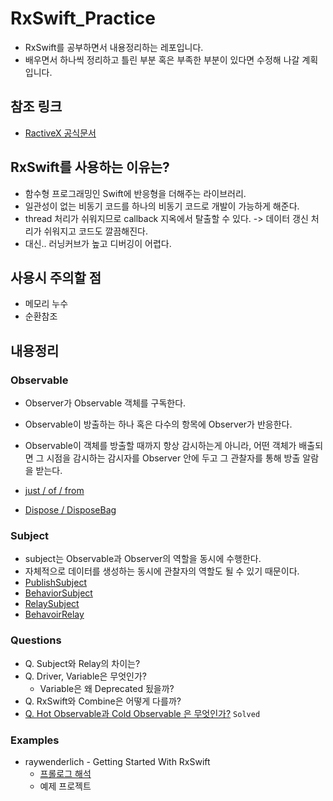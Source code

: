 # RxSwift_Practice
- RxSwift를 공부하면서 내용정리하는 레포입니다.
- 배우면서 하나씩 정리하고 틀린 부분 혹은 부족한 부분이 있다면 수정해 나갈 계획입니다.

## 참조 링크
- [RactiveX 공식문서](https://reactivex.io/documentation/ko/observable.html)

## RxSwift를 사용하는 이유는?
- 함수형 프로그래밍인 Swift에 반응형을 더해주는 라이브러리.
- 일관성이 없는 비동기 코드를 하나의 비동기 코드로 개발이 가능하게 해준다.
- thread 처리가 쉬워지므로 callback 지옥에서 탈출할 수 있다. -> 데이터 갱신 처리가 쉬워지고 코드도 깔끔해진다.
- 대신.. 러닝커브가 높고 디버깅이 어렵다.

## 사용시 주의할 점
- 메모리 누수
- 순환참조

## 내용정리
### Observable
- Observer가 Observable 객체를 구독한다.
- Observable이 방출하는 하나 혹은 다수의 항목에 Observer가 반응한다.
- Observable이 객체를 방출할 때까지 항상 감시하는게 아니라, 어떤 객체가 배출되면 그 시점을 감시하는 감시자를 Observer 안에 두고 그 관찰자를 통해 방출 알람을 받는다.

- [just / of / from ](ExampleSummary/Observable.md)
- [ Dispose / DisposeBag ](ExampleSummary/Dispose.md)

### Subject
- subject는 Observable과 Observer의 역할을 동시에 수행한다.
- 자체적으로 데이터를 생성하는 동시에 관찰자의 역할도 될 수 있기 때문이다.
- [PublishSubject](ExampleSummary/PublishSubject.md)
- [BehaviorSubject](ExampleSummary/BehaviorSubject.md)
- [RelaySubject](ExampleSummary/ReplaySubject.md)
- [BehavoirRelay](ExampleSummary/BehaviorRelay.md)

### Questions
- Q. Subject와 Relay의 차이는?
- Q. Driver, Variable은 무엇인가?
  - Variable은 왜 Deprecated 됬을까?
- Q. RxSwift와 Combine은 어떻게 다를까?
- [Q. Hot Observable과 Cold Observable 은 무엇인가?](ExampleSummary/HotAndColdObservable.md) `Solved`

### Examples
- raywenderlich - Getting Started With RxSwift
  - [프롤로그 해석](raywenderlichEx/getting_started_with_rxswift.md)
  - 예제 프로젝트

